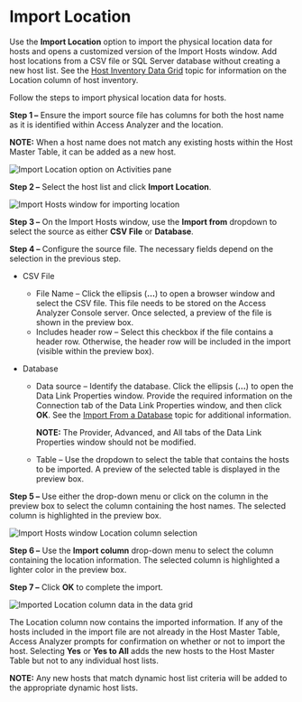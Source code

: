 # Import Location

Use the **Import Location** option to import the physical location data for hosts and opens a
customized version of the Import Hosts window. Add host locations from a CSV file or SQL Server
database without creating a new host list. See the [Host Inventory Data Grid](/docs/accessanalyzer/12.0/administration/host-management/datagrid.md) topic
for information on the Location column of host inventory.

Follow the steps to import physical location data for hosts.

**Step 1 –** Ensure the import source file has columns for both the host name as it is identified
within Access Analyzer and the location.

**NOTE:** When a host name does not match any existing hosts within the Host Master Table, it can be
added as a new host.

![Import Location option on Activities pane](/img/product_docs/accessanalyzer/admin/hostmanagement/actions/importlocation.webp)

**Step 2 –** Select the host list and click **Import Location**.

![Import Hosts window for importing location](/img/product_docs/accessanalyzer/admin/hostmanagement/actions/importlocationwindow.webp)

**Step 3 –** On the Import Hosts window, use the **Import from** dropdown to select the source as
either **CSV File** or **Database**.

**Step 4 –** Configure the source file. The necessary fields depend on the selection in the previous
step.

- CSV File

  - File Name – Click the ellipsis (**…**) to open a browser window and select the CSV file. This
    file needs to be stored on the Access Analyzer Console server. Once selected, a preview of the
    file is shown in the preview box.
  - Includes header row – Select this checkbox if the file contains a header row. Otherwise, the
    header row will be included in the import (visible within the preview box).

- Database

  - Data source – Identify the database. Click the ellipsis (**…**) to open the Data Link
    Properties window. Provide the required information on the Connection tab of the Data Link
    Properties window, and then click **OK**. See the
    [Import From a Database](/docs/accessanalyzer/12.0/administration/host-discovery/wizard/database.md) topic for additional
    information.

    **NOTE:** The Provider, Advanced, and All tabs of the Data Link Properties window should not
    be modified.

  - Table – Use the dropdown to select the table that contains the hosts to be imported. A preview
    of the selected table is displayed in the preview box.

**Step 5 –** Use either the drop-down menu or click on the column in the preview box to select the
column containing the host names. The selected column is highlighted in the preview box.

![Import Hosts window Location column selection](/img/product_docs/accessanalyzer/admin/hostmanagement/actions/importlocationcsv.webp)

**Step 6 –** Use the **Import column** drop-down menu to select the column containing the location
information. The selected column is highlighted a lighter color in the preview box.

**Step 7 –** Click **OK** to complete the import.

![Imported Location column data in the data grid](/img/product_docs/accessanalyzer/admin/hostmanagement/actions/importlocationcomplete.webp)

The Location column now contains the imported information. If any of the hosts included in the
import file are not already in the Host Master Table, Access Analyzer prompts for confirmation on
whether or not to import the host. Selecting **Yes** or **Yes to All** adds the new hosts to the
Host Master Table but not to any individual host lists.

**NOTE:** Any new hosts that match dynamic host list criteria will be added to the appropriate
dynamic host lists.
